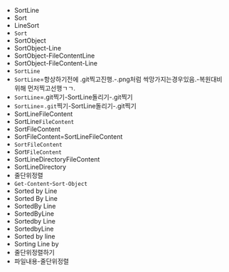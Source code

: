 - SortLine
- Sort
- LineSort
- `Sort`
- SortObject
- SortObject-Line
- SortObject-FileContentLine
- SortObject-FileContent-Line
- `SortLine`
- `SortLine`=항상하기전에 .git찍고진행.-.png처럼 싹망가지는경우있음.-복원대비위해 먼저찍고선행ㄱㄱ.
- `SortLine`=.git찍기-SortLine돌리기-.git찍기
- `SortLine`=`.git`찍기-SortLine돌리기-.git찍기
- SortLineFileContent
- SortLine`FileContent`
- SortFileContent
- SortFileContent=SortLineFileContent
- `SortFileContent`
- Sort`FileContent`
- SortLineDirectoryFileContent
- SortLineDirectory
- 줄단위정렬
- `Get-Content`-`Sort-Object`
- Sorted by Line
- Sorted By Line
- SortedBy Line
- SortedByLine
- Sortedby Line
- SortedbyLine
- Sorted by line
- Sorting Line by
- 줄단위정렬하기
- 파일내용-줄단위정렬